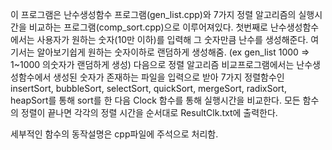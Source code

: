 이 프로그램은 난수생성함수 프로그램(gen_list.cpp)와 7가지 정렬 알고리즘의 실행시간을 비교하는 프로그램(comp_sort.cpp)으로 이루어져있다.
첫번째로 난수생성함수에서는 사용자가 원하는 숫자(10만 이하)를 입력해 그 숫자만큼 난수를 생성해준다.
여기서는 알아보기쉽게 원하는 숫자이하로 랜덤하게 생성해줌. (ex gen_list 1000 => 1~1000 의숫자가 랜덤하게 생성) 
다음으로 정렬 알고리즘 비교프로그램에서는 난수생성함수에서 생성된 숫자가 존재하는 파일을 입력으로 받아 
7가지 정렬함수인 insertSort, bubbleSort, selectSort, quickSort, mergeSort, radixSort, heapSort를 통해 sort를 한 다음
Clock 함수를 통해 실행시간을 비교한다. 
모든 함수의 정렬이 끝나면 각각의 정렬 시간을 순서대로 ResultClk.txt에 출력한다.

세부적인 함수의 동작설명은 cpp파일에 주석으로 처리함.
